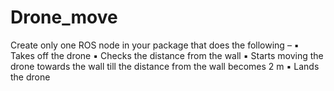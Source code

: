 # Drone_move
Create only one ROS node in your package that does the following – ▪ Takes off the drone ▪ Checks the distance from the wall ▪ Starts moving the drone towards the wall till the distance from the wall becomes 2 m ▪ Lands the drone
